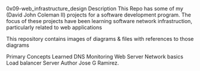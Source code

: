 0x09-web_infrastructure_design
Description
This Repo has some of my (David John Coleman II) projects for a software development program. The focus of these projects have been learning software network infrastruction, particularly related to web applications

This repository contains images of diagrams & files with references to those diagrams

Primary Concepts Learned
DNS
Monitoring
Web Server
Network basics
Load balancer
Server
Author
Jose G Ramirez.